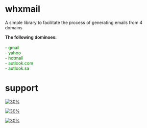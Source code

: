 # whxmail

<p>A simple library to facilitate the process of generating emails from 4 domains </p>
<strong>The following dominoes: </strong> <br><br>
<span style="color: green;">
- gmail <br>
- yahoo<br>
- hotmail<br>
- autlook.com<br>
- autlook.sa<br>
</span>

# support

[![30%](https://img.shields.io/badge/account%20-%20telegram-blue)](https://t.me/iiwiw)

[![30%](https://img.shields.io/badge/channel-intelegram-yellow)](https://t.me/professional_school)

[![30%](https://img.shields.io/badge/subscribe%20-%20instagram-red)](https://instagram.com/rhp.2)

